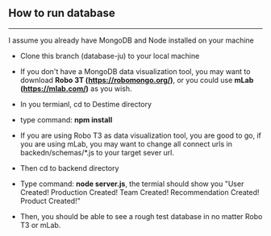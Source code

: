 ## How to run database
---
I assume you already have MongoDB and Node installed on your machine

* Clone this branch (database-ju) to your local machine

* If you don't have a MongoDB data visualization tool, you may want to download **Robo 3T (https://robomongo.org/)**, or you could use 
**mLab (https://mlab.com/)** as you wish.

* In you termianl, cd to Destime directory

* type command: **npm install**

* If you are using Robo T3 as data visualization tool, you are good to go, if you are using mLab, you may want to change all connect urls
in backedn/schemas/*.js to your target sever url.

* Then cd to backend directory

* Type command: **node server.js**, the termial should show you "User Created! Production Created! Team Created! Recommendation Created! Product Created!"

* Then, you should be able to see a rough test database in no matter Robo T3 or mLab.
